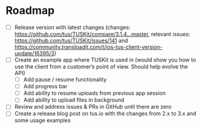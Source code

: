 # Roadmap

- [ ] Release version with latest changes (changes: https://github.com/tus/TUSKit/compare/3.1.4...master, relevant issues: https://github.com/tus/TUSKit/issues/141 and https://community.transloadit.com/t/ios-tus-client-version-update/16395/3)
- [ ] Create an example app where TUSKit is used in (would show you how to use the client from a customer’s point of view. Should help evolve the API)
  - [ ] Add pause / resume functionality
  - [ ] Add progress bar
  - [ ] Add ability to resume uploads from previous app session
  - [ ] Add ability to upload files in background
- [ ] Review and address issues & PRs in GitHub until there are zero
- [ ] Create a release blog post on tus.io with the changes from 2.x to 3.x and some usage examples
